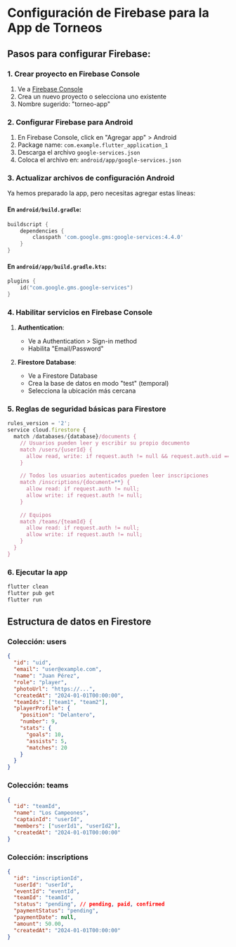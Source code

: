 # Configuración de Firebase para la App de Torneos

## Pasos para configurar Firebase:

### 1. Crear proyecto en Firebase Console
1. Ve a [Firebase Console](https://console.firebase.google.com/)
2. Crea un nuevo proyecto o selecciona uno existente
3. Nombre sugerido: "torneo-app"

### 2. Configurar Firebase para Android
1. En Firebase Console, click en "Agregar app" > Android
2. Package name: `com.example.flutter_application_1`
3. Descarga el archivo `google-services.json`
4. Coloca el archivo en: `android/app/google-services.json`

### 3. Actualizar archivos de configuración Android

Ya hemos preparado la app, pero necesitas agregar estas líneas:

#### En `android/build.gradle`:
```gradle
buildscript {
    dependencies {
        classpath 'com.google.gms:google-services:4.4.0'
    }
}
```

#### En `android/app/build.gradle.kts`:
```kotlin
plugins {
    id("com.google.gms.google-services")
}
```

### 4. Habilitar servicios en Firebase Console
1. **Authentication**: 
   - Ve a Authentication > Sign-in method
   - Habilita "Email/Password"

2. **Firestore Database**:
   - Ve a Firestore Database
   - Crea la base de datos en modo "test" (temporal)
   - Selecciona la ubicación más cercana

### 5. Reglas de seguridad básicas para Firestore
```javascript
rules_version = '2';
service cloud.firestore {
  match /databases/{database}/documents {
    // Usuarios pueden leer y escribir su propio documento
    match /users/{userId} {
      allow read, write: if request.auth != null && request.auth.uid == userId;
    }
    
    // Todos los usuarios autenticados pueden leer inscripciones
    match /inscriptions/{document=**} {
      allow read: if request.auth != null;
      allow write: if request.auth != null;
    }
    
    // Equipos
    match /teams/{teamId} {
      allow read: if request.auth != null;
      allow write: if request.auth != null;
    }
  }
}
```

### 6. Ejecutar la app
```bash
flutter clean
flutter pub get
flutter run
```

## Estructura de datos en Firestore

### Colección: users
```json
{
  "id": "uid",
  "email": "user@example.com",
  "name": "Juan Pérez",
  "role": "player",
  "photoUrl": "https://...",
  "createdAt": "2024-01-01T00:00:00",
  "teamIds": ["team1", "team2"],
  "playerProfile": {
    "position": "Delantero",
    "number": 9,
    "stats": {
      "goals": 10,
      "assists": 5,
      "matches": 20
    }
  }
}
```

### Colección: teams
```json
{
  "id": "teamId",
  "name": "Los Campeones",
  "captainId": "userId",
  "members": ["userId1", "userId2"],
  "createdAt": "2024-01-01T00:00:00"
}
```

### Colección: inscriptions
```json
{
  "id": "inscriptionId",
  "userId": "userId",
  "eventId": "eventId",
  "teamId": "teamId",
  "status": "pending", // pending, paid, confirmed
  "paymentStatus": "pending",
  "paymentDate": null,
  "amount": 50.00,
  "createdAt": "2024-01-01T00:00:00"
}
```